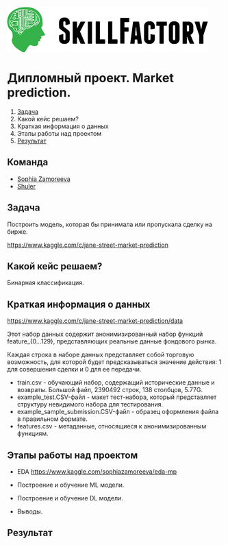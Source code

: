 ![Title PNG "Skill Factory"](skillfactory_logo.png)
# Дипломный проект. Market prediction. 
<!-- vim-markdown-toc Redcarpet -->

1. [Задача](#задача)
2. Какой кейс решаем?
3. Краткая информация о данных
4. Этапы работы над проектом
5. [Результат](#Результат)

<!-- vim-markdown-toc -->
## Команда
* [Sophia Zamoreeva](https://sfdatasciencecourse.slack.com/archives/D0187AWUYFQ)
* [Shuler](https://sfdatasciencecourse.slack.com/archives/D017GFWS42V)

## Задача
Построить модель, которая бы принимала или пропускала сделку на бирже.

https://www.kaggle.com/c/jane-street-market-prediction

## Какой кейс решаем?
Бинарная классификация. 

## Краткая информация о данных

https://www.kaggle.com/c/jane-street-market-prediction/data

 Этот набор данных содержит анонимизированный набор функций feature_{0...129}, представляющих реальные данные фондового рынка. 
 
 Каждая строка в наборе данных представляет собой торговую возможность, для которой будет предсказываться значение действия: 1 для совершения сделки и 0 для ее передачи. 

*	train.csv - обучающий набор, содержащий исторические данные и возвраты. Большой файл, 2390492 строк, 138 столбцов, 5.77G.
*	example_test.CSV-файл - макет тест-набора, который представляет структуру невидимого набора для тестирования. 
*	example_sample_submission.CSV-файл - образец оформления файла в правильном формате.
*	features.csv - метаданные, относящиеся к анонимизированным функциям.


## Этапы работы над проектом
 * EDA
https://www.kaggle.com/sophiazamoreeva/eda-mp
 * Построение и обучение ML модели.
 
 * Построение и обучение DL модели.
 * Выводы.
 
## Результат

